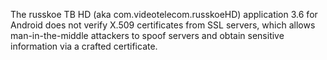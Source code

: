 The russkoe TB HD (aka com.videotelecom.russkoeHD) application 3.6 for Android does not verify X.509 certificates from SSL servers, which allows man-in-the-middle attackers to spoof servers and obtain sensitive information via a crafted certificate.